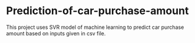 # Prediction-of-car-purchase-amount
This project uses SVR model of machine learning to predict car purchase amount based on inputs given in csv file.
